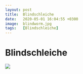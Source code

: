```yaml
---
layout: post
title:  Blindschleiche
date:   2020-05-01 16:04:55 +0300
image:  blindworm.jpg
tags:   [Blindschleiche]
---
```

# Blindschleiche

![]({{site.baseurl}}/img/00.jpg)
